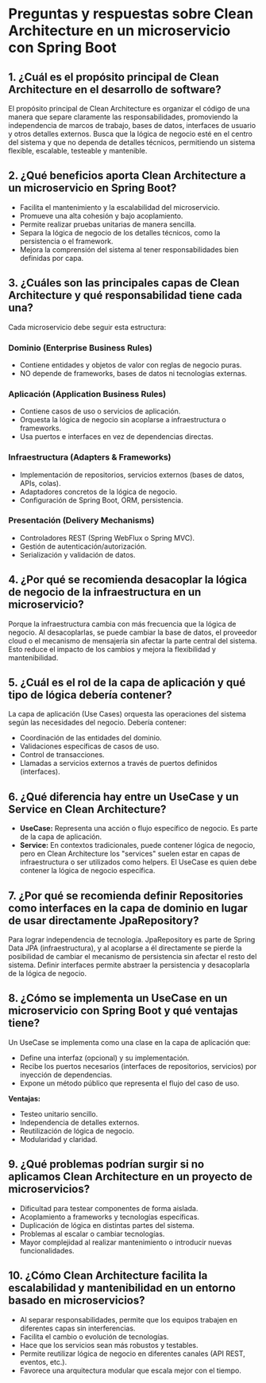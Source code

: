 # Preguntas y respuestas sobre Clean Architecture en un microservicio con Spring Boot

## 1. ¿Cuál es el propósito principal de Clean Architecture en el desarrollo de software?

El propósito principal de Clean Architecture es organizar el código de una manera que separe claramente las responsabilidades, promoviendo la independencia de marcos de trabajo, bases de datos, interfaces de usuario y otros detalles externos. Busca que la lógica de negocio esté en el centro del sistema y que no dependa de detalles técnicos, permitiendo un sistema flexible, escalable, testeable y mantenible.

## 2. ¿Qué beneficios aporta Clean Architecture a un microservicio en Spring Boot?

* Facilita el mantenimiento y la escalabilidad del microservicio.
* Promueve una alta cohesión y bajo acoplamiento.
* Permite realizar pruebas unitarias de manera sencilla.
* Separa la lógica de negocio de los detalles técnicos, como la persistencia o el framework.
* Mejora la comprensión del sistema al tener responsabilidades bien definidas por capa.

## 3. ¿Cuáles son las principales capas de Clean Architecture y qué responsabilidad tiene cada una?

Cada microservicio debe seguir esta estructura:

### Dominio (Enterprise Business Rules)
- Contiene entidades y objetos de valor con reglas de negocio puras.
- NO depende de frameworks, bases de datos ni tecnologías externas.

### Aplicación (Application Business Rules)
- Contiene casos de uso o servicios de aplicación.
- Orquesta la lógica de negocio sin acoplarse a infraestructura o frameworks.
- Usa puertos e interfaces en vez de dependencias directas.

### Infraestructura (Adapters & Frameworks)
- Implementación de repositorios, servicios externos (bases de datos, APIs, colas).
- Adaptadores concretos de la lógica de negocio.
- Configuración de Spring Boot, ORM, persistencia.

### Presentación (Delivery Mechanisms)
- Controladores REST (Spring WebFlux o Spring MVC).
- Gestión de autenticación/autorización.
- Serialización y validación de datos.

## 4. ¿Por qué se recomienda desacoplar la lógica de negocio de la infraestructura en un microservicio?

Porque la infraestructura cambia con más frecuencia que la lógica de negocio. Al desacoplarlas, se puede cambiar la base de datos, el proveedor cloud o el mecanismo de mensajería sin afectar la parte central del sistema. Esto reduce el impacto de los cambios y mejora la flexibilidad y mantenibilidad.

## 5. ¿Cuál es el rol de la capa de aplicación y qué tipo de lógica debería contener?

La capa de aplicación (Use Cases) orquesta las operaciones del sistema según las necesidades del negocio. Debería contener:

* Coordinación de las entidades del dominio.
* Validaciones específicas de casos de uso.
* Control de transacciones.
* Llamadas a servicios externos a través de puertos definidos (interfaces).

## 6. ¿Qué diferencia hay entre un UseCase y un Service en Clean Architecture?

* **UseCase:** Representa una acción o flujo específico de negocio. Es parte de la capa de aplicación.
* **Service:** En contextos tradicionales, puede contener lógica de negocio, pero en Clean Architecture los "services" suelen estar en capas de infraestructura o ser utilizados como helpers. El UseCase es quien debe contener la lógica de negocio específica.

## 7. ¿Por qué se recomienda definir Repositories como interfaces en la capa de dominio en lugar de usar directamente JpaRepository?

Para lograr independencia de tecnología. JpaRepository es parte de Spring Data JPA (infraestructura), y al acoplarse a él directamente se pierde la posibilidad de cambiar el mecanismo de persistencia sin afectar el resto del sistema. Definir interfaces permite abstraer la persistencia y desacoplarla de la lógica de negocio.

## 8. ¿Cómo se implementa un UseCase en un microservicio con Spring Boot y qué ventajas tiene?

Un UseCase se implementa como una clase en la capa de aplicación que:

* Define una interfaz (opcional) y su implementación.
* Recibe los puertos necesarios (interfaces de repositorios, servicios) por inyección de dependencias.
* Expone un método público que representa el flujo del caso de uso.

**Ventajas:**

* Testeo unitario sencillo.
* Independencia de detalles externos.
* Reutilización de lógica de negocio.
* Modularidad y claridad.

## 9. ¿Qué problemas podrían surgir si no aplicamos Clean Architecture en un proyecto de microservicios?

* Dificultad para testear componentes de forma aislada.
* Acoplamiento a frameworks y tecnologías específicas.
* Duplicación de lógica en distintas partes del sistema.
* Problemas al escalar o cambiar tecnologías.
* Mayor complejidad al realizar mantenimiento o introducir nuevas funcionalidades.

## 10. ¿Cómo Clean Architecture facilita la escalabilidad y mantenibilidad en un entorno basado en microservicios?

* Al separar responsabilidades, permite que los equipos trabajen en diferentes capas sin interferencias.
* Facilita el cambio o evolución de tecnologías.
* Hace que los servicios sean más robustos y testables.
* Permite reutilizar lógica de negocio en diferentes canales (API REST, eventos, etc.).
* Favorece una arquitectura modular que escala mejor con el tiempo.
